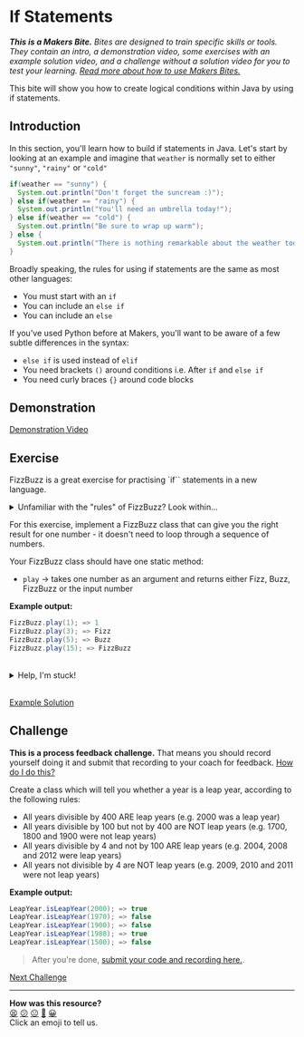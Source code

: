 # If Statements

_**This is a Makers Bite.** Bites are designed to train specific skills or
tools. They contain an intro, a demonstration video, some exercises with an
example solution video, and a challenge without a solution video for you to test
your learning. [Read more about how to use Makers
Bites.](https://github.com/makersacademy/course/blob/main/labels/bites.md)_

This bite will show you how to create logical conditions within Java by using 
if statements.

## Introduction

In this section, you'll learn how to build if statements in Java. Let's start by 
looking at an example and imagine that `weather` is normally set to either 
`"sunny"`, `"rainy"` or `"cold"`

```java
if(weather == "sunny") {
  System.out.println("Don't forget the suncream :)");
} else if(weather == "rainy") {
  System.out.println("You'll need an umbrella today!");
} else if(weather == "cold") {
  System.out.println("Be sure to wrap up warm");
} else {
  System.out.println("There is nothing remarkable about the weather today. What shall we talk about instead?");
}
```

Broadly speaking, the rules for using if statements are the same as most other
languages:

- You must start with an `if`
- You can include an `else if`
- You can include an `else`

If you've used Python before at Makers, you'll want to be aware of a few subtle
differences in the syntax:

- `else if` is used instead of `elif`
- You need brackets `()` around conditions i.e. After `if` and `else if`
- You need curly braces `{}` around code blocks

## Demonstration

[Demonstration Video](https://youtu.be/R-C40dKYd2Q)

## Exercise

FizzBuzz is a great exercise for practising `if`` statements in a new language.

<details>
  <summary>Unfamiliar with the "rules" of FizzBuzz? Look within...</summary>
  FizzBuzz is a game where you count up from (for example) 1 to 100, except you 
  occasionally substitute the number for a word:
  
  * If the number is divisible by 3, you say "Fizz"
  * If the number is divisible by 5, you say "Buzz"
  * If the number is divisible by 3 AND 5, you say "FizzBuzz"
  * If the number isn't divisible by 3 or 5, you just say the number

  So, the first few numbers would be:  
  1, 2, Fizz, 4, Buzz, Fizz, 7, 8, Fizz, Buzz, 11, Fizz, 13, 14, FizzBuzz

</details>

For this exercise, implement a FizzBuzz class that can give you the right 
result for one number - it doesn't need to loop through a sequence of numbers.

Your FizzBuzz class should have one static method:
* `play` -> takes one number as an argument and returns either Fizz, Buzz, 
FizzBuzz or the input number

**Example output:**

```java
FizzBuzz.play(1); => 1
FizzBuzz.play(3); => Fizz
FizzBuzz.play(5); => Buzz
FizzBuzz.play(15); => FizzBuzz
```

<br>
<details>
  <summary>Help, I'm stuck!</summary>

  <p>
    If you want to see a solution, watch the video below. If you want a hint, 
    read on.
  </p>
  <p>
    Your <code>play</code> method has to return either an Integer or a String. 
    Can you represent a String using a number (in a way that is meaningful to 
    humans)? That could be tricky! Could you represent an Integer using a 
    String? Yes, you could! The Integer could be represented as the String "1". 
    So, in Java, how do you convert an Integer to a String? If you can do that, 
    you can ensure that <code>play</code> will always return a String.
  </p>

</details>
<br>

[Example Solution](https://youtu.be/K5i32U_aF44)

## Challenge

**This is a process feedback challenge.** That means you should record yourself
doing it and submit that recording to your coach for feedback. [How do I do
this?](https://github.com/makersacademy/golden-square-in-python/blob/main/pills/process_feedback_challenges.md)

Create a class which will tell you whether a year is a leap year, according 
to the following rules:

* All years divisible by 400 ARE leap years (e.g. 2000 was a leap year)
* All years divisible by 100 but not by 400 are NOT leap years (e.g. 1700, 1800 
and 1900 were not leap years)
* All years divisible by 4 and not by 100 ARE leap years (e.g. 2004, 2008 and 
2012 were leap years)
* All years not divisible by 4 are NOT leap years (e.g. 2009, 2010 and 2011 
were not leap years)

**Example output:**

```java
LeapYear.isLeapYear(2000); => true
LeapYear.isLeapYear(1970); => false
LeapYear.isLeapYear(1900); => false
LeapYear.isLeapYear(1988); => true
LeapYear.isLeapYear(1500); => false
```

> After you're done, [submit your code and recording
> here.](https://airtable.com/shrvo9ePjlwnaiLv5?prefill_Item=java_ifs).

[Next Challenge](09_loops_bite.md)

<!-- BEGIN GENERATED SECTION DO NOT EDIT -->

---

**How was this resource?**  
[😫](https://airtable.com/shrUJ3t7KLMqVRFKR?prefill_Repository=makersacademy%2Fjava-fundamentals-with-intellij&prefill_File=bites%2F08_ifs_bite.md&prefill_Sentiment=😫) [😕](https://airtable.com/shrUJ3t7KLMqVRFKR?prefill_Repository=makersacademy%2Fjava-fundamentals-with-intellij&prefill_File=bites%2F08_ifs_bite.md&prefill_Sentiment=😕) [😐](https://airtable.com/shrUJ3t7KLMqVRFKR?prefill_Repository=makersacademy%2Fjava-fundamentals-with-intellij&prefill_File=bites%2F08_ifs_bite.md&prefill_Sentiment=😐) [🙂](https://airtable.com/shrUJ3t7KLMqVRFKR?prefill_Repository=makersacademy%2Fjava-fundamentals-with-intellij&prefill_File=bites%2F08_ifs_bite.md&prefill_Sentiment=🙂) [😀](https://airtable.com/shrUJ3t7KLMqVRFKR?prefill_Repository=makersacademy%2Fjava-fundamentals-with-intellij&prefill_File=bites%2F08_ifs_bite.md&prefill_Sentiment=😀)  
Click an emoji to tell us.

<!-- END GENERATED SECTION DO NOT EDIT -->
